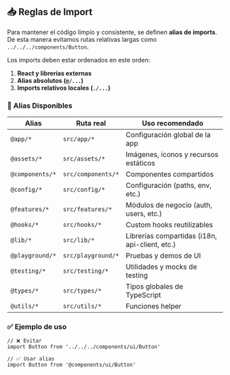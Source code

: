 ## 📥 Reglas de Import

Para mantener el código limpio y consistente, se definen **alias de imports**.  
De esta manera evitamos rutas relativas largas como `../../../components/Button`.

Los imports deben estar ordenados en este orden:

1. **React y librerías externas**
2. **Alias absolutos (`@/...`)**
3. **Imports relativos locales (`./...`)**

### 🔗 Alias Disponibles

| Alias           | Ruta real          | Uso recomendado                                |
| --------------- | ------------------ | ---------------------------------------------- |
| `@app/*`        | `src/app/*`        | Configuración global de la app                 |
| `@assets/*`     | `src/assets/*`     | Imágenes, íconos y recursos estáticos          |
| `@components/*` | `src/components/*` | Componentes compartidos                        |
| `@config/*`     | `src/config/*`     | Configuración (paths, env, etc.)               |
| `@features/*`   | `src/features/*`   | Módulos de negocio (auth, users, etc.)         |
| `@hooks/*`      | `src/hooks/*`      | Custom hooks reutilizables                     |
| `@lib/*`        | `src/lib/*`        | Librerías compartidas (i18n, api-client, etc.) |
| `@playground/*` | `src/playground/*` | Pruebas y demos de UI                          |
| `@testing/*`    | `src/testing/*`    | Utilidades y mocks de testing                  |
| `@types/*`      | `src/types/*`      | Tipos globales de TypeScript                   |
| `@utils/*`      | `src/utils/*`      | Funciones helper                               |

### ✅ Ejemplo de uso

```tsx
// ❌ Evitar
import Button from '../../../components/ui/Button'

// ✅ Usar alias
import Button from '@components/ui/Button'
```
